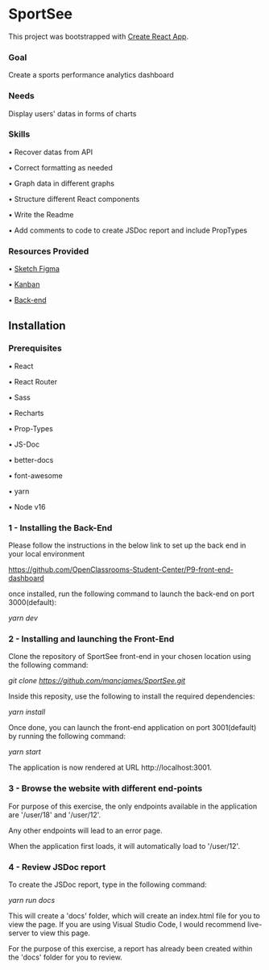 # SportSee

This project was bootstrapped with [Create React App](https://github.com/facebook/create-react-app).

### Goal

Create a sports performance analytics dashboard

### Needs

Display users' datas in forms of charts

### Skills

• Recover datas from API

• Correct formatting as needed

• Graph data in different graphs

• Structure different React components

• Write the Readme

• Add comments to code to create JSDoc report and include PropTypes

### Resources Provided

• [Sketch Figma](https://www.figma.com/file/EUeLaIjt4cf9bZb1hexM6y/UI-design-Sportify-EN?node-id=1%3A2)

• [Kanban](https://openclassrooms.com/en/paths/315/projects/828/assignment#:~:text=kanban%20with%20all%20user%20Stories)

• [Back-end](https://github.com/OpenClassrooms-Student-Center/P9-front-end-dashboard)

## Installation

### Prerequisites

• React

• React Router

• Sass

• Recharts

• Prop-Types

• JS-Doc

• better-docs

• font-awesome

• yarn

• Node v16

### 1 - Installing the Back-End

Please follow the instructions in the below link to set up the back end in your local environment

https://github.com/OpenClassrooms-Student-Center/P9-front-end-dashboard

once installed, run the following command to launch the back-end on port 3000(default):

_yarn dev_

### 2 - Installing and launching the Front-End

Clone the repository of SportSee front-end in your chosen location using the following command:

_git clone https://github.com/mancjames/SportSee.git_

Inside this reposity, use the following to install the required dependencies:

_yarn install_

Once done, you can launch the front-end application on port 3001(default) by running the following command:

_yarn start_

The application is now rendered at URL http://localhost:3001.

### 3 - Browse the website with different end-points

For purpose of this exercise, the only endpoints available in the application are '/user/18' and '/user/12'. 

Any other endpoints will lead to an error page. 

When the application first loads, it will automatically load to '/user/12'.


### 4 - Review JSDoc report

To create the JSDoc report, type in the following command:

_yarn run docs_

This will create a 'docs' folder, which will create an index.html file for you to view the page. If you are using Visual Studio Code, I would recommend live-server to view this page.

For the purpose of this exercise, a report has already been created within the 'docs' folder for you to review.